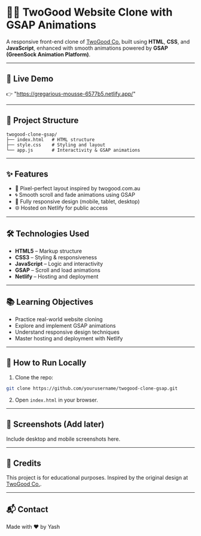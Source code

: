 # 🧑‍🎨 TwoGood Website Clone with GSAP Animations

A responsive front-end clone of [TwoGood Co.](https://twogood.com.au/) built using **HTML**, **CSS**, and **JavaScript**, enhanced with smooth animations powered by **GSAP (GreenSock Animation Platform)**.

---

## 🚀 Live Demo

👉 "https://gregarious-mousse-6577b5.netlify.app/"

---

## 📁 Project Structure

```
twogood-clone-gsap/
├── index.html   # HTML structure
├── style.css    # Styling and layout
└── app.js       # Interactivity & GSAP animations
```

---

## ✨ Features

- 🎯 Pixel-perfect layout inspired by twogood.com.au  
- 🌀 Smooth scroll and fade animations using GSAP  
- 📱 Fully responsive design (mobile, tablet, desktop)  
- 🌐 Hosted on Netlify for public access  

---

## 🛠️ Technologies Used

- **HTML5** – Markup structure  
- **CSS3** – Styling & responsiveness  
- **JavaScript** – Logic and interactivity  
- **GSAP** – Scroll and load animations  
- **Netlify** – Hosting and deployment  

---

## 📚 Learning Objectives

- Practice real-world website cloning
- Explore and implement GSAP animations
- Understand responsive design techniques
- Master hosting and deployment with Netlify

---

## 🧠 How to Run Locally

1. Clone the repo:
```bash
git clone https://github.com/yourusername/twogood-clone-gsap.git
```

2. Open `index.html` in your browser.

---

## 📸 Screenshots (Add later)
Include desktop and mobile screenshots here.

---

## 📌 Credits

This project is for educational purposes. Inspired by the original design at [TwoGood Co.](https://twogood.com.au/).

---

## 📬 Contact

Made with ❤️ by Yash
